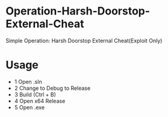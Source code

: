 # Operation-Harsh-Doorstop-External-Cheat
Simple Operation: Harsh Doorstop External Cheat(Exploit Only)

# Usage 
- 1 Open .sln
- 2 Change to Debug to Release
- 3 Build (Ctrl + B)
- 4 Open x64 Release
- 5 Open .exe

